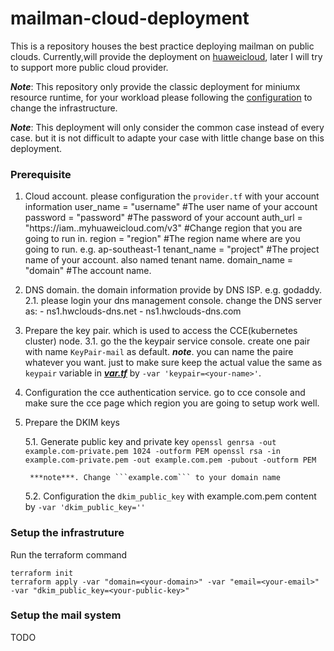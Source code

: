 # mailman-cloud-deployment

This is a repository houses the best practice deploying mailman on public clouds. Currently,will provide the deployment on [huaweicloud](https://www.huaweicloud.com), later I will try to support more public cloud provider.

***Note***: This repository only provide the classic deployment for miniumx resource runtime, for your workload please following the [configuration](#configuration) to change the infrastructure.

***Note***: This deployment will only consider the common case instead of every case. but it is not difficult to adapte your case with little change base on this deployment.


### Prerequisite

1. Cloud account. please configuration the ```provider.tf``` with your account information
  user_name   = "username"     #The user name of your account
  password    = "password"     #The password of your account
  auth_url    = "https://iam.<region>.myhuaweicloud.com/v3" #Change region that you are going to run in.
  region      = "region"       #The region name where are you going to run. e.g. ap-southeast-1
  tenant_name = "project"      #The project name of your account. also named tenant name.
  domain_name = "domain"       #The account name.

2. DNS domain. the domain information provide by DNS ISP. e.g. godaddy.
   2.1. please login your dns management console. change the DNS server as:
        - ns1.hwclouds-dns.net 
        - ns1.hwclouds-dns.com

3. Prepare the key pair. which is used to access the CCE(kubernetes cluster) node.
   3.1. go the the keypair service console. create one pair with name ```KeyPair-mail``` as default.
   ***note***. you can name the paire whatever you want. just to make sure keep the actual value the same as ```keypair``` variable in ***[var.tf](./infra/huaweicloud/vars.tf)*** by ```-var 'keypair=<your-name>'```.

4. Configuration the cce authentication service. 
   go to cce console and make sure the cce page which region you are going to setup work well.

5. Prepare the DKIM keys

   5.1. Generate public key and private key
        ```
        openssl genrsa -out example.com-private.pem 1024 -outform PEM
        openssl rsa -in example.com-private.pem -out example.com.pem -pubout -outform PEM
        ```

        ***note***. Change ```example.com``` to your domain name

   5.2. Configuration the ```dkim_public_key``` with example.com.pem content by ```-var 'dkim_public_key=''```

### Setup the infrastruture

Run the terraform command

```
terraform init
terraform apply -var "domain=<your-domain>" -var "email=<your-email>" -var "dkim_public_key=<your-public-key>"
```

### Setup the mail system

TODO 
